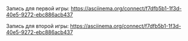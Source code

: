 Запись для первой игры: 
https://asciinema.org/connect/f7dfb5b1-1f3d-40e5-9272-ebc886acb437

Запись для второй игры: 
https://asciinema.org/connect/f7dfb5b1-1f3d-40e5-9272-ebc886acb437